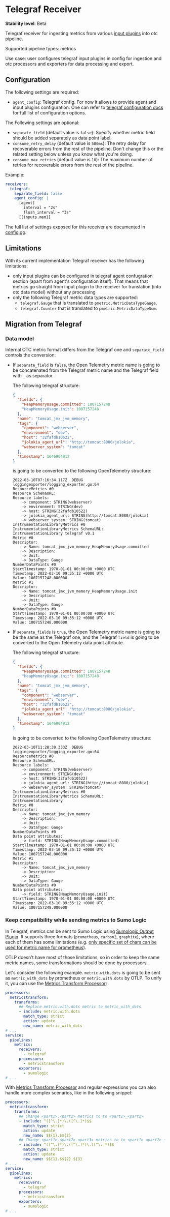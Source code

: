 # Telegraf Receiver

**Stability level**: Beta

Telegraf receiver for ingesting metrics from various [input plugins][input_plugins]
into otc pipeline.

Supported pipeline types: metrics

Use case: user configures telegraf input plugins in config for ingestion and otc
processors and exporters for data processing and export.

[input_plugins]: https://github.com/SumoLogic/telegraf/tree/v1.22.0-sumo-4/plugins/inputs

## Configuration

The following settings are required:

- `agent_config`: Telegraf config. For now it allows to provide agent and input
  plugins configuration. One can refer to
  [telegraf configuration docs][telegraf_config_docs] for full list of
  configuration options.

The Following settings are optional:

- `separate_field` (default value is `false`): Specify whether metric field
  should be added separately as data point label.
- `consume_retry_delay` (default value is `500ms`): The retry delay for recoverable
  errors from the rest of the pipeline. Don't change this or the related setting below
  unless you know what you're doing.
- `consume_max_retries` (default value is `10`): The maximum number of retries for recoverable
  errors from the rest of the pipeline.

Example:

```yaml
receivers:
  telegraf:
    separate_field: false
    agent_config: |
      [agent]
        interval = "2s"
        flush_interval = "3s"
      [[inputs.mem]]
```

The full list of settings exposed for this receiver are documented in
[config.go](./config.go).

[telegraf_config_docs]: https://github.com/SumoLogic/telegraf/blob/v1.22.0-sumo-4/docs/CONFIGURATION.md

## Limitations

With its current implementation Telegraf receiver has the following limitations:

- only input plugins can be configured in telegraf agent confugration section
  (apart from agent's configuration itself). That means that metrics go straight
  from input plugin to the receiver for translation (into otc data model) without
  any processing
- only the following Telegraf metric data types are supported:
  - `telegraf.Gauge` that is translated to `pmetric.MetricDataTypeGauge`,
  - `telegraf.Counter` that is translated to `pmetric.MetricDataTypeSum`.

## Migration from Telegraf

### Data model

Internal OTC metric format differs from the Telegraf one and `separate_field` controls the conversion:

- If `separate_field` is `false`, the Open Telemetry metric name is going to be concatenated from the Telegraf metric name
  and the Telegraf field with `_` as separator.

  The following telegraf structure:

  ```json
  {
    "fields": {
      "HeapMemoryUsage.committed": 1007157248
      "HeapMemoryUsage.init": 1007157248
    },
    "name": "tomcat_jmx_jvm_memory",
    "tags": {
      "component": "webserver",
      "environment": "dev",
      "host": "32fafdb10522",
      "jolokia_agent_url": "http://tomcat:8080/jolokia",
      "webserver_system": "tomcat"
    },
    "timestamp": 1646904912
  }
  ```

  is going to be converted to the following OpenTelemetry structure:

  ```console
  2022-03-10T07:16:34.117Z  DEBUG loggingexporter/logging_exporter.go:64
  ResourceMetrics #0
  Resource SchemaURL:
  Resource labels:
      -> component: STRING(webserver)
      -> environment: STRING(dev)
      -> host: STRING(32fafdb10522)
      -> jolokia_agent_url: STRING(http://tomcat:8080/jolokia)
      -> webserver_system: STRING(tomcat)
  InstrumentationLibraryMetrics #0
  InstrumentationLibraryMetrics SchemaURL:
  InstrumentationLibrary telegraf v0.1
  Metric #0
  Descriptor:
      -> Name: tomcat_jmx_jvm_memory_HeapMemoryUsage.committed
      -> Description:
      -> Unit:
      -> DataType: Gauge
  NumberDataPoints #0
  StartTimestamp: 1970-01-01 00:00:00 +0000 UTC
  Timestamp: 2022-03-10 09:35:12 +0000 UTC
  Value: 1007157248.000000
  Metric #1
  Descriptor:
      -> Name: tomcat_jmx_jvm_memory_HeapMemoryUsage.init
      -> Description:
      -> Unit:
      -> DataType: Gauge
  NumberDataPoints #0
  StartTimestamp: 1970-01-01 00:00:00 +0000 UTC
  Timestamp: 2022-03-10 09:35:12 +0000 UTC
  Value: 1007157248.000000
  ```

- If `separate_fields` is `true`, the Open Telemetry metric name is going to be the same as the Telegraf one,
  and the Telegraf `field` is going to be converted to the Open Telemetry data point attribute.

  The following telegraf structure:

  ```json
  {
    "fields": {
      "HeapMemoryUsage.committed": 1007157248
      "HeapMemoryUsage.init": 1007157248
    },
    "name": "tomcat_jmx_jvm_memory",
    "tags": {
      "component": "webserver",
      "environment": "dev",
      "host": "32fafdb10522",
      "jolokia_agent_url": "http://tomcat:8080/jolokia",
      "webserver_system": "tomcat"
    },
    "timestamp": 1646904912
  }
  ```

  is going to be converted to the following OpenTelemetry structure:

  ```console
  2022-03-10T11:28:30.333Z  DEBUG loggingexporter/logging_exporter.go:64
  ResourceMetrics #0
  Resource SchemaURL:
  Resource labels:
      -> component: STRING(webserver)
      -> environment: STRING(dev)
      -> host: STRING(32fafdb10522)
      -> jolokia_agent_url: STRING(http://tomcat:8080/jolokia)
      -> webserver_system: STRING(tomcat)
  InstrumentationLibraryMetrics #0
  InstrumentationLibraryMetrics SchemaURL:
  InstrumentationLibrary
  Metric #0
  Descriptor:
      -> Name: tomcat_jmx_jvm_memory
      -> Description:
      -> Unit:
      -> DataType: Gauge
  NumberDataPoints #0
  Data point attributes:
      -> field: STRING(HeapMemoryUsage.committed)
  StartTimestamp: 1970-01-01 00:00:00 +0000 UTC
  Timestamp: 2022-03-10 09:35:12 +0000 UTC
  Value: 1007157248.000000
  Metric #1
  Descriptor:
      -> Name: tomcat_jmx_jvm_memory
      -> Description:
      -> Unit:
      -> DataType: Gauge
  NumberDataPoints #0
  Data point attributes:
      -> field: STRING(HeapMemoryUsage.init)
  StartTimestamp: 1970-01-01 00:00:00 +0000 UTC
  Timestamp: 2022-03-10 09:35:12 +0000 UTC
  Value: 1007157248.000000
  ```

  </details>

### Keep compatibility while sending metrics to Sumo Logic

In Telegraf, metrics can be sent to Sumo Logic using [Sumologic Output Plugin][sumologic_output_plugin].
It supports three formats (`prometheus`, `carbon2`, `graphite`),
where each of them has some limitations (e.g. [only specific set of chars can be used for metric name for prometheus][prometheus_data_model]).

OTLP doesn't have most of those limitations, so in order to keep the same metric names, some transformations should be done by processors.

Let's consider the following example.
`metric.with.dots` is going to be sent as `metric_with_dots` by prometheus or `metric.with.dots` by OTLP.
To unify it, you can use the [Metrics Transform Processor][metricstransformprocessor]:

```yaml
processors:
  metricstransform:
    transforms:
      ## Replace metric.with.dots metric to metric_with_dots
      - include: metric.with.dots
        match_type: strict
        action: update
        new_name: metric_with_dots
# ...
service:
  pipelines:
    metrics:
      receivers:
        - telegraf
      processors:
        - metricstransform
      exporters:
        - sumologic
# ...
```

With [Metrics Transform Processor][metricstransformprocessor] and regular expressions you can also handle more complex scenarios,
like in the following snippet:

```yaml
processors:
  metricstransform:
    transforms:
      ## Change <part1>.<part2> metrics to to <part1>_<part2>
      - include: ^([^\.]*)\.([^\.]*)$$
        match_type: strict
        action: update
        new_name: $${1}.$${2}
      ## Change <part1>.<part2>.<part3> metrics to to <part1>_<part2>_<part3>
      - include: ^([^\.]*)\.([^\.]*)\.([^\.]*)$$
        match_type: strict
        action: update
        new_name: $${1}.$${2}.${3}
# ...
service:
  pipelines:
    metrics:
      receivers:
        - telegraf
      processors:
        - metricstransform
      exporters:
        - sumologic
# ...
```

[prometheus_data_model]: https://prometheus.io/docs/concepts/data_model/#metric-names-and-labels
[sumologic_output_plugin]: https://github.com/influxdata/telegraf/tree/master/plugins/outputs/sumologic
[metricstransformprocessor]: https://github.com/open-telemetry/opentelemetry-collector-contrib/tree/v0.75.0/processor/metricstransformprocessor
